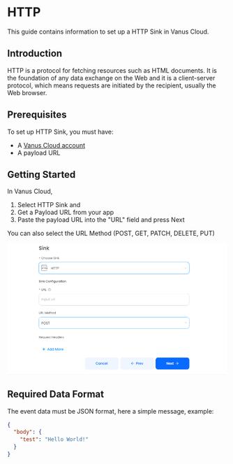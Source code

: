 # HTTP

This guide contains information to set up a HTTP Sink in Vanus Cloud.

## Introduction

HTTP is a protocol for fetching resources such as HTML documents. It is the foundation of any data exchange on the Web and it is a client-server protocol, which means requests are initiated by the recipient, usually the Web browser.

## Prerequisites

To set up HTTP Sink, you must have:

- A [Vanus Cloud account](https://cloud.vanus.ai)
- A payload URL

## Getting Started

In Vanus Cloud,

1. Select HTTP Sink and
2. Get a Payload URL from your app
3. Paste the payload URL into the "URL" field and press Next

You can also select the URL Method (POST, GET, PATCH, DELETE, PUT)

![](content/user-guides/connector-guides/sink/images/http.png)

## Required Data Format

The event data must be JSON format, here a simple message, example:

```json
{
  "body": {
    "test": "Hello World!"
  }
}
```
